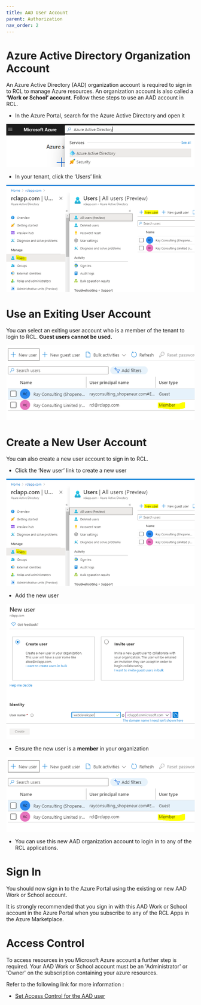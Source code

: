 ```yaml
---
title: AAD User Account
parent: Authorization
nav_order: 2
---
```


# Azure Active Directory Organization Account

An Azure Active Directory (AAD) organization account is required to sign in to RCL to manage Azure resources. An organization account is also called a **‘Work or School’ account**. Follow these steps to use an AAD account in RCL.

- In the Azure Portal, search for the Azure Active Directory and open it

![image](../images/authorization_signin/subscribe-aad-open.png)

- In your tenant, click the ‘Users’ link

![image](../images/authorization_signin/subscribe-aad-user-new.png)

# Use an Exiting User Account

You can select an exiting user account who is a member of the tenant to login to RCL. **Guest users cannot be used.**

![image](../images/authorization_signin/subscribe-aad-user-member.png)

# Create a New User Account

You can also create a new user account to sign in to RCL.

- Click the ‘New user’ link to create a new user

![image](../images/authorization_signin/subscribe-aad-user-new.png)

- Add the new user

![image](../images/authorization_signin/subscribe-aad-user-add.png)

- Ensure the new user is a **member** in your organization

![image](../images/authorization_signin/subscribe-aad-user-member.png)

- You can use this new AAD organization account to login in to any of the RCL applications.

# Sign In

You should now sign in to the Azure Portal using the existing or new AAD Work or School account.

It is strongly recommended that you sign in with this AAD Work or School account in the Azure Portal when you subscribe to any of the RCL Apps in the Azure Marketplace.

# Access Control

To access resources in you Microsoft Azure account a further step is required. Your AAD Work or School account must be an 'Administrator' or 'Owner' on the subscription containing your azure resources. 

Refer to the following link for more information :

- [Set Access Control for the AAD user](./access-control-user)



